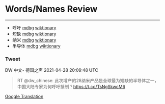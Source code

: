 
# Words/Names Review
___
- 呼吁 [mdbg](https://www.mdbg.net/chinese/dictionary?page=worddict&wdrst=0&wdqb=呼吁) [wiktionary](https://en.wiktionary.org/wiki/呼吁)
- 短缺 [mdbg](https://www.mdbg.net/chinese/dictionary?page=worddict&wdrst=0&wdqb=短缺) [wiktionary](https://en.wiktionary.org/wiki/短缺)
- 纳米 [mdbg](https://www.mdbg.net/chinese/dictionary?page=worddict&wdrst=0&wdqb=纳米) [wiktionary](https://en.wiktionary.org/wiki/纳米)
- 半导体 [mdbg](https://www.mdbg.net/chinese/dictionary?page=worddict&wdrst=0&wdqb=半导体) [wiktionary](https://en.wiktionary.org/wiki/半导体)
### Tweet
DW 中文- 德国之声 2021-04-28 20:09:48 UTC
> RT @dw_chinese: 此次增产的28纳米产品是全球最为短缺的半导体之一，中国大陆专家为何呼吁抵制？https://t.co/TsNgSkwcM6

[Google Translation](https://translate.google.com/?hi=en&tab=TT&sl=zh-CN&tl=en&op=translate&text=RT+%40dw_chinese%3A+%E6%AD%A4%E6%AC%A1%E5%A2%9E%E4%BA%A7%E7%9A%8428%E7%BA%B3%E7%B1%B3%E4%BA%A7%E5%93%81%E6%98%AF%E5%85%A8%E7%90%83%E6%9C%80%E4%B8%BA%E7%9F%AD%E7%BC%BA%E7%9A%84%E5%8D%8A%E5%AF%BC%E4%BD%93%E4%B9%8B%E4%B8%80%EF%BC%8C%E4%B8%AD%E5%9B%BD%E5%A4%A7%E9%99%86%E4%B8%93%E5%AE%B6%E4%B8%BA%E4%BD%95%E5%91%BC%E5%90%81%E6%8A%B5%E5%88%B6%EF%BC%9Fhttps%3A%2F%2Ft.co%2FTsNgSkwcM6)
